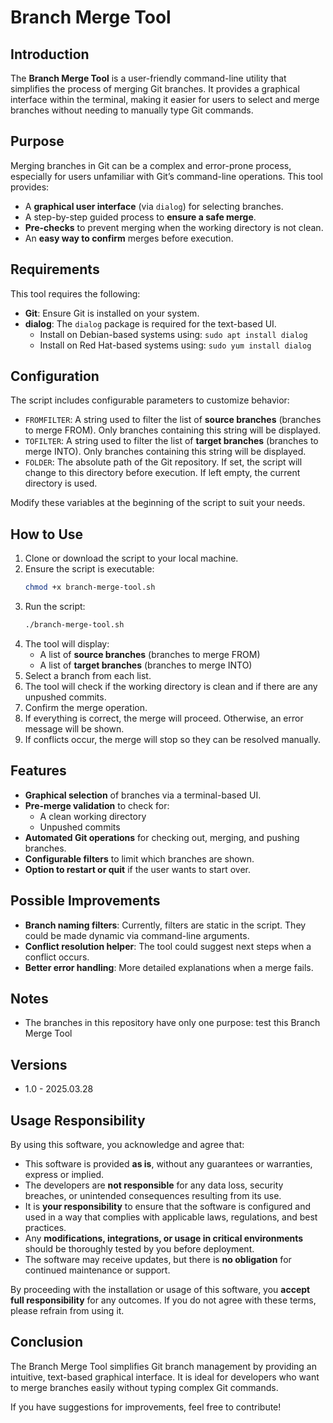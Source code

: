 # Branch Merge Tool

## Introduction
The **Branch Merge Tool** is a user-friendly command-line utility that simplifies the process of merging Git branches. It provides a graphical interface within the terminal, making it easier for users to select and merge branches without needing to manually type Git commands.

## Purpose
Merging branches in Git can be a complex and error-prone process, especially for users unfamiliar with Git’s command-line operations. This tool provides:
- A **graphical user interface** (via `dialog`) for selecting branches.
- A step-by-step guided process to **ensure a safe merge**.
- **Pre-checks** to prevent merging when the working directory is not clean.
- An **easy way to confirm** merges before execution.

## Requirements
This tool requires the following:
- **Git**: Ensure Git is installed on your system.
- **dialog**: The `dialog` package is required for the text-based UI.
  - Install on Debian-based systems using: `sudo apt install dialog`
  - Install on Red Hat-based systems using: `sudo yum install dialog`

## Configuration
The script includes configurable parameters to customize behavior:

- `FROMFILTER`: A string used to filter the list of **source branches** (branches to merge FROM). Only branches containing this string will be displayed.
- `TOFILTER`: A string used to filter the list of **target branches** (branches to merge INTO). Only branches containing this string will be displayed.
- `FOLDER`: The absolute path of the Git repository. If set, the script will change to this directory before execution. If left empty, the current directory is used.

Modify these variables at the beginning of the script to suit your needs.

## How to Use
1. Clone or download the script to your local machine.
2. Ensure the script is executable:
   ```bash
   chmod +x branch-merge-tool.sh
   ```
3. Run the script:
   ```bash
   ./branch-merge-tool.sh
   ```
4. The tool will display:
   - A list of **source branches** (branches to merge FROM)
   - A list of **target branches** (branches to merge INTO)
5. Select a branch from each list.
6. The tool will check if the working directory is clean and if there are any unpushed commits.
7. Confirm the merge operation.
8. If everything is correct, the merge will proceed. Otherwise, an error message will be shown.
9. If conflicts occur, the merge will stop so they can be resolved manually.

## Features
- **Graphical selection** of branches via a terminal-based UI.
- **Pre-merge validation** to check for:
  - A clean working directory
  - Unpushed commits
- **Automated Git operations** for checking out, merging, and pushing branches.
- **Configurable filters** to limit which branches are shown.
- **Option to restart or quit** if the user wants to start over.

## Possible Improvements
- **Branch naming filters**: Currently, filters are static in the script. They could be made dynamic via command-line arguments.
- **Conflict resolution helper**: The tool could suggest next steps when a conflict occurs.
- **Better error handling**: More detailed explanations when a merge fails.

## Notes
- The branches in this repository have only one purpose: test this Branch Merge Tool

## Versions
- 1.0 - 2025.03.28

## Usage Responsibility

By using this software, you acknowledge and agree that:

- This software is provided **as is**, without any guarantees or warranties, express or implied.
- The developers are **not responsible** for any data loss, security breaches, or unintended consequences resulting from its use.
- It is **your responsibility** to ensure that the software is configured and used in a way that complies with applicable laws, regulations, and best practices.
- Any **modifications, integrations, or usage in critical environments** should be thoroughly tested by you before deployment.
- The software may receive updates, but there is **no obligation** for continued maintenance or support.

By proceeding with the installation or usage of this software, you **accept full responsibility** for any outcomes. If you do not agree with these terms, please refrain from using it.


## Conclusion
The Branch Merge Tool simplifies Git branch management by providing an intuitive, text-based graphical interface. It is ideal for developers who want to merge branches easily without typing complex Git commands.

If you have suggestions for improvements, feel free to contribute!
